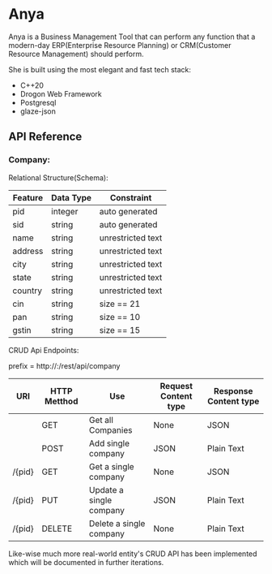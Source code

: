 # Anya

Anya is a Business Management Tool that can perform any function that a modern-day ERP(Enterprise Resource Planning) or CRM(Customer Resource Management) should perform.

She is built using the most elegant and fast tech stack:
* C++20
* Drogon Web Framework
* Postgresql
* glaze-json

## API Reference

### Company:

Relational Structure(Schema):

| Feature       | Data Type     | Constraint |
| ------------- | ------------- | ---------- |
| pid | integer  | auto generated |
| sid | string | auto generated |
| name | string | unrestricted text |
| address | string | unrestricted text |
| city | string | unrestricted text |
| state | string | unrestricted text |
| country | string | unrestricted text |
| cin | string | size == 21 |
| pan | string | size == 10 |
| gstin | string | size == 15 |

CRUD Api Endpoints:

prefix = http://<ip-address>:<port-number>/rest/api/company

| URI | HTTP Metthod | Use | Request Content type | Response Content type |
| --- | ------------ | --- | -------------------- | --------------------  |
| <prefix> | GET | Get all Companies | None | JSON|
| <prefix> | POST | Add single company | JSON | Plain Text | 
| <prefix>/{pid} | GET | Get a single company | None | JSON |
| <prefix>/{pid} | PUT | Update a single company | JSON | Plain Text |
| <prefix>/{pid} | DELETE | Delete a single company | None | Plain Text |

Like-wise much more real-world entity's CRUD API has been implemented which will be documented in further iterations.
